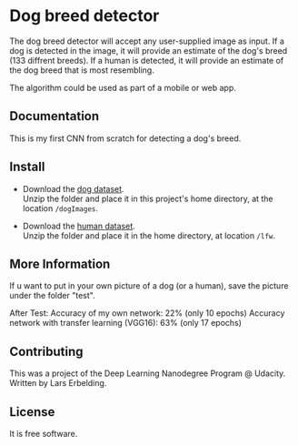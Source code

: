 # Dog breed detector

The dog breed detector will accept any user-supplied image as input. 
If a dog is detected in the image, it will provide an estimate of the dog's breed (133 diffrent breeds). 
If a human is detected, it will provide an estimate of the dog breed that is most resembling. 

The algorithm could be used as part of a mobile or web app.


Documentation
-------------

This is my first CNN from scratch for detecting a dog's breed.

Install
--------

* Download the [dog dataset](https://s3-us-west-1.amazonaws.com/udacity-aind/dog-project/dogImages.zip).  
Unzip the folder and place it in this project's home directory, at the location `/dogImages`. 

* Download the [human dataset](https://s3-us-west-1.amazonaws.com/udacity-aind/dog-project/lfw.zip).  
Unzip the folder and place it in the home directory, at location `/lfw`.  



More Information
----------------

If u want to put in your own picture of a dog (or a human), save the picture under the folder "test".

After Test:
Accuracy of my own network: 22% (only 10 epochs)
Accuracy network with transfer learning (VGG16): 63% (only 17 epochs)

Contributing
------------

This was a project of the Deep Learning Nanodegree Program @ Udacity.
Written by Lars Erbelding.

License
-------

It is free software.

